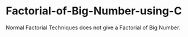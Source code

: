 # Factorial-of-Big-Number-using-C
Normal Factorial Techniques does not give a Factorial of Big Number. 
